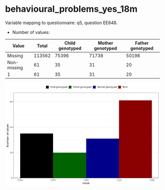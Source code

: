 # behavioural_problems_yes_18m
Variable mapping to questionnaire: q5, question EE848.
- Number of values:

| Value | Total | Child genotyped | Mother genotyped | Father genotyped |
| ----- | ----- | --------------- | ---------------- | ---------------- |
| Missing | 113562 | 75396 | 71738 | 50198 |
| Non-missing | 61 | 35 | 31 | 20 |
| 1 | 61 | 35 | 31 | 20 |



![](behavioural_problems_yes_18m_n.png)



